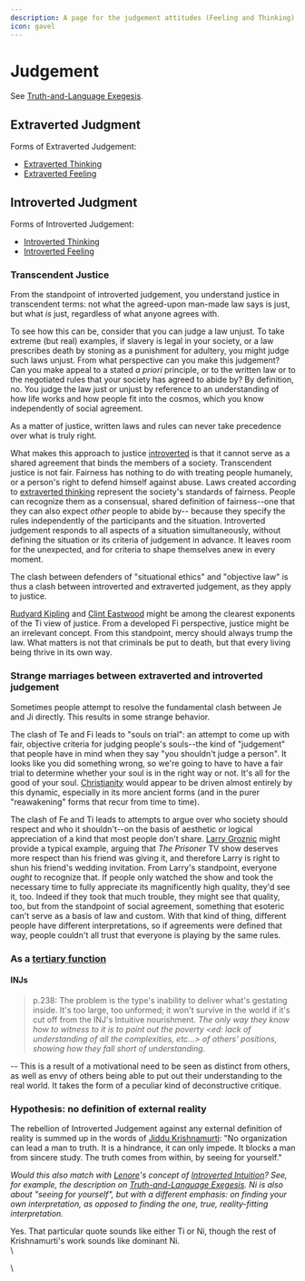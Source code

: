 ```yaml
---
description: A page for the judgement attitudes (Feeling and Thinking)
icon: gavel
---
```


# Judgement

See [Truth-and-Language Exegesis](../../../exegeses-and-hypotheses/truth-and-language.md).

## Extraverted Judgment

Forms of Extraverted Judgement:

* [Extraverted Thinking ](thinking/extraverted-thinking-te/)
* [Extraverted Feeling](thinking/extraverted-thinking-te/)

## Introverted Judgment

Forms of Introverted Judgement:

* [Introverted Thinking](thinking/introverted-thinking-ti.md)&#x20;
* [Introverted Feeling](feeling/introverted-feeling-fi.md)

### Transcendent Justice

From the standpoint of introverted judgement, you understand justice in transcendent terms: not what the agreed-upon man-made law says is just, but what _is_ just, regardless of what anyone agrees with.

To see how this can be, consider that you can judge a law unjust. To take extreme (but real) examples, if slavery is legal in your society, or a law prescribes death by stoning as a punishment for adultery, you might judge such laws unjust. From what perspective can you make this judgement? Can you make appeal to a stated _a priori_ principle, or to the written law or to the negotiated rules that your society has agreed to abide by? By definition, no. You judge the law just or unjust by reference to an understanding of how life works and how people fit into the cosmos, which you know independently of social agreement.

As a matter of justice, written laws and rules can never take precedence over what is truly right.

What makes this approach to justice [introverted](../attitude.md) is that it cannot serve as a shared agreement that binds the members of a society. Transcendent justice is not fair. Fairness has nothing to do with treating people humanely, or a person's right to defend himself against abuse. Laws created according to [extraverted thinking](thinking/extraverted-thinking-te/) represent the society's standards of fairness. People can recognize them as a consensual, shared definition of fairness--one that they can also expect _other_ people to abide by-- because they specify the rules independently of the participants and the situation. Introverted judgement responds to all aspects of a situation simultaneously, without defining the situation or its criteria of judgement in advance. It leaves room for the unexpected, and for criteria to shape themselves anew in every moment.

The clash between defenders of "situational ethics" and "objective law" is thus a clash between introverted and extraverted judgement, as they apply to justice.

[Rudyard Kipling](https://web.archive.org/web/20070815023140/http://greenlightwiki.com/lenore-exegesis/Rudyard_Kipling) and [Clint Eastwood](https://web.archive.org/web/20070815023140/http://greenlightwiki.com/lenore-exegesis/Clint_Eastwood) might be among the clearest exponents of the Ti view of justice. From a developed Fi perspective, justice might be an irrelevant concept. From this standpoint, mercy should always trump the law. What matters is not that criminals be put to death, but that every living being thrive in its own way.

### Strange marriages between extraverted and introverted judgement

Sometimes people attempt to resolve the fundamental clash between Je and Ji directly. This results in some strange behavior.

The clash of Te and Fi leads to "souls on trial": an attempt to come up with fair, objective criteria for judging people's souls--the kind of "judgement" that people have in mind when they say "you shouldn't judge a person". It looks like you did something wrong, so we're going to have to have a fair trial to determine whether your soul is in the right way or not. It's all for the good of your soul. [Christianity](https://web.archive.org/web/20070815023140/http://greenlightwiki.com/lenore-exegesis/Christianity) would appear to be driven almost entirely by this dynamic, especially in its more ancient forms (and in the purer "reawakening" forms that recur from time to time).

The clash of Fe and Ti leads to attempts to argue over who society should respect and who it shouldn't--on the basis of aesthetic or logical appreciation of a kind that most people don't share. [Larry Groznic](https://web.archive.org/web/20070815023140/http://greenlightwiki.com/lenore-exegesis/Larry_Groznic) might provide a typical example, arguing that _The Prisoner_ TV show deserves more respect than his friend was giving it, and therefore Larry is right to shun his friend's wedding invitation. From Larry's standpoint, everyone _ought_ to recognize that. If people only watched the show and took the necessary time to fully appreciate its magnificently high quality, they'd see it, too. Indeed if they took that much trouble, they might see that quality, too, but from the standpoint of social agreement, something that esoteric can't serve as a basis of law and custom. With that kind of thing, different people have different interpretations, so if agreements were defined that way, people couldn't all trust that everyone is playing by the same rules.

### As a [tertiary function](../cognitive-stack/tertiary-function/)

#### **INJs**

> p.238: The problem is the type's inability to deliver what's gestating inside. It's too large, too unformed; it won't survive in the world if it's cut off from the INJ's Intuitive nourishment. _The only way they know how to witness to it is to point out the poverty \<ed: lack of understanding of all the complexities, etc...> of others' positions, showing how they fall short of understanding_.

\-- This is a result of a motivational need to be seen as distinct from others, as well as envy of others being able to put out their understanding to the real world. It takes the form of a peculiar kind of deconstructive critique.

### Hypothesis: no definition of external reality

The rebellion of Introverted Judgement against any external definition of reality is summed up in the words of [Jiddu Krishnamurti](https://web.archive.org/web/20070815023140/http://greenlightwiki.com/lenore-exegesis/Jiddu_Krishnamurti): "No organization can lead a man to truth. It is a hindrance, it can only impede. It blocks a man from sincere study. The truth comes from within, by seeing for yourself."

_Would this also match with_ [_Lenore_](../../../people-and-systems/lenore-thomson/)_'s concept of_ [_Introverted Intuition_](../perception/intuition/introverted-intuition-ni.md)_? See, for example, the description on_ [_Truth-and-Language Exegesis_](../../../exegeses-and-hypotheses/truth-and-language.md)_. Ni is also about "seeing for yourself", but with a different emphasis: on finding your own interpretation, as opposed to finding the one, true, reality-fitting interpretation._

Yes. That particular quote sounds like either Ti or Ni, though the rest of Krishnamurti's work sounds like dominant Ni.\
\


\
